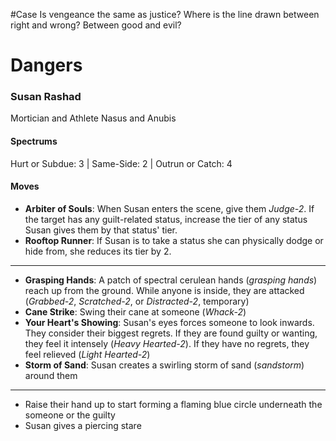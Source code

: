 #Case Is vengeance the same as justice? Where is the line drawn between right and wrong? Between good and evil?

# Dangers
### Susan Rashad
Mortician and Athlete
Nasus and Anubis

#### Spectrums
Hurt or Subdue: 3 | Same-Side: 2 | Outrun or Catch: 4
#### Moves
- **Arbiter of Souls**: When Susan enters the scene, give them *Judge-2*. If the target has any guilt-related status, increase the tier of any status Susan gives them by that status' tier.
- **Rooftop Runner**: If Susan is to take a status she can physically dodge or hide from, she reduces its tier by 2.
- ---
- **Grasping Hands**: A patch of spectral cerulean hands (*grasping hands*) reach up from the ground. While anyone is inside, they are attacked (*Grabbed-2*, *Scratched-2*, or *Distracted-2*, temporary)
- **Cane Strike**: Swing their cane at someone (*Whack-2*)
- **Your Heart's Showing**: Susan's eyes forces someone to look inwards. They consider their biggest regrets. If they are found guilty or wanting, they feel it intensely (*Heavy Hearted-2*). If they have no regrets, they feel relieved (*Light Hearted-2*)
- **Storm of Sand**: Susan creates a swirling storm of sand (*sandstorm*) around them
- ---
- Raise their hand up to start forming a flaming blue circle underneath the someone or the guilty
- Susan gives a piercing stare